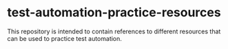 # test-automation-practice-resources
This repository is intended to contain references to different resources that can be used to practice test automation.
